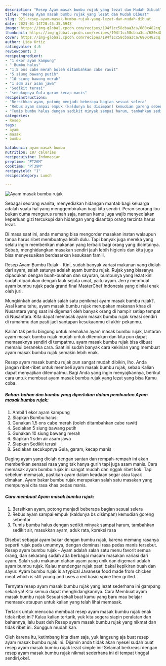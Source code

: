 ```yaml
---
description: "Resep Ayam masak bumbu rujak yang lezat dan Mudah Dibuat"
title: "Resep Ayam masak bumbu rujak yang lezat dan Mudah Dibuat"
slug: 921-resep-ayam-masak-bumbu-rujak-yang-lezat-dan-mudah-dibuat
date: 2021-01-14T20:45:35.594Z
image: https://img-global.cpcdn.com/recipes/194f1cc58cbaa3ca/680x482cq70/ayam-masak-bumbu-rujak-foto-resep-utama.jpg
thumbnail: https://img-global.cpcdn.com/recipes/194f1cc58cbaa3ca/680x482cq70/ayam-masak-bumbu-rujak-foto-resep-utama.jpg
cover: https://img-global.cpcdn.com/recipes/194f1cc58cbaa3ca/680x482cq70/ayam-masak-bumbu-rujak-foto-resep-utama.jpg
author: Lida Ortiz
ratingvalue: 4.6
reviewcount: 3
recipeingredient:
- "1 ekor ayam kampung"
- " Bumbu halus"
- "1,5 ons cabe merah boleh ditambahkan cabe rawit"
- "5 siung bawang putih"
- "10 siung bawang merah"
- "1 sdm air asam jawa"
- "Sedikit terasi"
- "secukupnya Gula garam kecap manis"
recipeinstructions:
- "Bersihkan ayam, potong menjadi beberapa bagian sesuai selera"
- "Rebus ayam sampai empuk (kaldunya bs disimpan) kemudian goreng sebentar"
- "Tumis bumbu halus dengan sedikit minyak sampai harum, tambahkan sedikit air, masukkan ayam, aduk rata, koreksi rasa"
categories:
- Resep
tags:
- ayam
- masak
- bumbu

katakunci: ayam masak bumbu 
nutrition: 197 calories
recipecuisine: Indonesian
preptime: "PT26M"
cooktime: "PT39M"
recipeyield: "1"
recipecategory: Lunch

---
```



![Ayam masak bumbu rujak](https://img-global.cpcdn.com/recipes/194f1cc58cbaa3ca/680x482cq70/ayam-masak-bumbu-rujak-foto-resep-utama.jpg)

Sebagai seorang wanita, menyediakan hidangan mantab bagi keluarga adalah suatu hal yang menggembirakan bagi kita sendiri. Peran seorang ibu bukan cuma mengurus rumah saja, namun kamu juga wajib menyediakan keperluan gizi tercukupi dan hidangan yang disantap orang tercinta harus lezat.

Di masa  saat ini, anda memang bisa mengorder masakan instan walaupun tanpa harus ribet membuatnya lebih dulu. Tapi banyak juga mereka yang selalu ingin memberikan makanan yang terbaik bagi orang yang dicintainya. Sebab, menghidangkan masakan sendiri jauh lebih higienis dan kita juga bisa menyesuaikan berdasarkan kesukaan famili. 

Resep Ayam Bumbu Rujak - Kini, sudah banyak variasi makanan yang diolah dari ayam, salah satunya adalah ayam bumbu rujak. Rujak yang biasanya dipadukan dengan buah-buahan dan sayuran, bumbunya yang lezat kini sudah dipadukan dengan lauk sejuta umat, yaitu ayam. Jerry membuat ayam bumbu rujak pada grand final MasterChef Indonesia yang dinilai enak oleh juri.

Mungkinkah anda adalah salah satu penikmat ayam masak bumbu rujak?. Asal kamu tahu, ayam masak bumbu rujak merupakan makanan khas di Nusantara yang saat ini digemari oleh banyak orang di hampir setiap tempat di Nusantara. Kita dapat memasak ayam masak bumbu rujak kreasi sendiri di rumahmu dan pasti jadi santapan kesukaanmu di akhir pekanmu.

Kalian tak perlu bingung untuk memakan ayam masak bumbu rujak, lantaran ayam masak bumbu rujak mudah untuk ditemukan dan kita pun dapat memasaknya sendiri di tempatmu. ayam masak bumbu rujak bisa dibuat memalui beraneka cara. Saat ini sudah banyak cara kekinian yang membuat ayam masak bumbu rujak semakin lebih enak.

Resep ayam masak bumbu rujak pun sangat mudah dibikin, lho. Anda jangan ribet-ribet untuk membeli ayam masak bumbu rujak, sebab Kalian dapat menyajikan ditempatmu. Bagi Anda yang ingin menyajikannya, berikut cara untuk membuat ayam masak bumbu rujak yang lezat yang bisa Kamu coba.

<!--inarticleads1-->

##### Bahan-bahan dan bumbu yang diperlukan dalam pembuatan Ayam masak bumbu rujak:

1. Ambil 1 ekor ayam kampung
1. Siapkan  Bumbu halus:
1. Gunakan 1,5 ons cabe merah (boleh ditambahkan cabe rawit)
1. Sediakan 5 siung bawang putih
1. Gunakan 10 siung bawang merah
1. Siapkan 1 sdm air asam jawa
1. Siapkan Sedikit terasi
1. Sediakan secukupnya Gula, garam, kecap manis


Daging ayam yang diolah dengan santan dan rempah-rempah ini akan memberikan sensasi rasa yang tak hanya gurih tapi juga asam manis. Cara memasak ayam bumbu rujak ini sangat mudah dan nggak ribet kok. Tapi sebelum memasak, pastikan ayam dalam keadaan segar atau layak dimakan. Ayam bakar bumbu rujak merupakan salah satu masakan yang mempunyai cita rasa khas pedas manis. 

<!--inarticleads2-->

##### Cara membuat Ayam masak bumbu rujak:

1. Bersihkan ayam, potong menjadi beberapa bagian sesuai selera
1. Rebus ayam sampai empuk (kaldunya bs disimpan) kemudian goreng sebentar
1. Tumis bumbu halus dengan sedikit minyak sampai harum, tambahkan sedikit air, masukkan ayam, aduk rata, koreksi rasa


Disebut sebagai ayam bakar dengan bumbu rujak, karena memang rasanya seperti rujak pada umumnya, dengan dominasi rasa pedas manis tersebut. Resep ayam bumbu rujak - Ayam adalah salah satu menu favorit semua orang, dan sekarang sudah ada berbagai macam masakan variasi dari ayam. Salah satu makanan olahan ayam yang unik dan digemari adalah ayam bumbu rujak. Kalau mendengar rujak pasti bakal kepikiran buah dan sayur. Ayam bumbu rujak is a typical Javanese food made from chicken meat which is still young and uses a red basic spice then grilled. 

Ternyata resep ayam masak bumbu rujak yang lezat sederhana ini gampang sekali ya! Kita semua dapat menghidangkannya. Cara Membuat ayam masak bumbu rujak Sesuai sekali buat kamu yang baru mau belajar memasak ataupun untuk kalian yang telah lihai memasak.

Tertarik untuk mencoba membuat resep ayam masak bumbu rujak enak tidak ribet ini? Kalau kalian tertarik, yuk kita segera siapin peralatan dan bahannya, lalu buat deh Resep ayam masak bumbu rujak yang nikmat dan tidak ribet ini. Sungguh mudah kan. 

Oleh karena itu, ketimbang kita diam saja, yuk langsung aja buat resep ayam masak bumbu rujak ini. Dijamin anda tiidak akan nyesel sudah buat resep ayam masak bumbu rujak lezat simple ini! Selamat berkreasi dengan resep ayam masak bumbu rujak nikmat sederhana ini di tempat tinggal sendiri,oke!.

